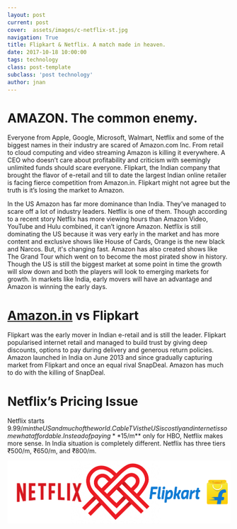 ```yaml
---
layout: post
current: post
cover:  assets/images/c-netflix-st.jpg
navigation: True
title: Flipkart & Netflix. A match made in heaven.
date: 2017-10-18 10:00:00
tags: technology
class: post-template
subclass: 'post technology'
author: jnan
---
```

# AMAZON. The common enemy.
Everyone from Apple, Google, Microsoft, Walmart, Netflix and some of the biggest names in their industry are scared of Amazon.com Inc. From retail to cloud computing and video streaming Amazon is killing it everywhere. A CEO who doesn’t care about profitability and criticism with seemingly unlimited funds should scare everyone. Flipkart, the Indian company that brought the flavor of e-retail and till to date the largest Indian online retailer is facing fierce competition from Amazon.in. Flipkart might not agree but the truth is it’s losing the market to Amazon.

In the US Amazon has far more dominance than India. They’ve managed to scare off a lot of industry leaders. Netflix is one of them. Though according to a recent story Netflix has more viewing hours than Amazon Video, YouTube and Hulu combined, it can’t ignore Amazon. Netflix is still dominating the US because it was very early in the market and has more content and exclusive shows like House of Cards, Orange is the new black and Narcos. But, it's changing fast. Amazon has also created shows like The Grand Tour which went on to become the most pirated show in history. Though the US is still the biggest market at some point in time the growth will slow down and both the players will look to emerging markets for growth. In markets like India, early movers will have an advantage and Amazon is winning the early days.

# [Amazon.in](amazon.in) vs Flipkart
Flipkart was the early mover in Indian e-retail and is still the leader. Flipkart popularised internet retail and managed to build trust by giving deep discounts, options to pay during delivery and generous return policies. Amazon launched in India on June 2013 and since gradually capturing market from Flipkart and once an equal rival SnapDeal. Amazon has much to do with the killing of SnapDeal.

# Netflix’s Pricing Issue
Netflix starts $9.99/m in the US and much of the world. Cable TV is the US is costly and internet is somewhat affordable. Instead of paying **$15/m** only for HBO, Netflix makes more sense. In India situation is completely different. Netflix has three tiers ₹500/m, ₹650/m, and ₹800/m.

<p><img src="assets/images/flipkart-netflix.png" alt="Netflix-Flipkart"/></p>
